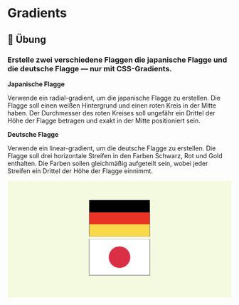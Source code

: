 # Gradients

## :cartwheeling: Übung

### Erstelle zwei verschiedene Flaggen die japanische Flagge und die deutsche Flagge — nur mit CSS-Gradients.

**Japanische Flagge**

Verwende ein radial-gradient, um die japanische Flagge zu erstellen.
Die Flagge soll einen weißen Hintergrund und einen roten Kreis in der Mitte haben.
Der Durchmesser des roten Kreises soll ungefähr ein Drittel der Höhe der Flagge betragen und exakt in der Mitte positioniert sein.

**Deutsche Flagge**

Verwende ein linear-gradient, um die deutsche Flagge zu erstellen.
Die Flagge soll drei horizontale Streifen in den Farben Schwarz, Rot und Gold enthalten.
Die Farben sollen gleichmäßig aufgeteilt sein, wobei jeder Streifen ein Drittel der Höhe der Flagge einnimmt.

![flags](flag.jpeg)
